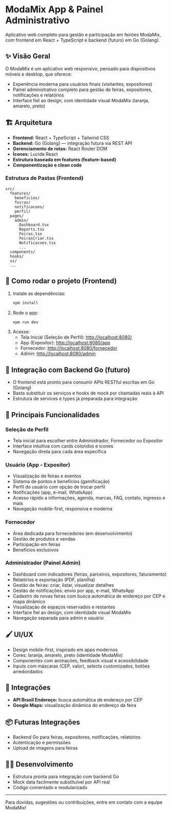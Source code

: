 # ModaMix App & Painel Administrativo

Aplicativo web completo para gestão e participação em feirões ModaMix, com frontend em React + TypeScript e backend (futuro) em Go (Golang).

## ✨ Visão Geral

O ModaMix é um aplicativo web responsivo, pensado para dispositivos móveis e desktop, que oferece:
- Experiência moderna para usuários finais (visitantes, expositores)
- Painel administrativo completo para gestão de feiras, expositores, notificações e relatórios
- Interface fiel ao design, com identidade visual ModaMix (laranja, amarelo, preto)

## 🏗️ Arquitetura

- **Frontend:** React + TypeScript + Tailwind CSS
- **Backend:** Go (Golang) — integração futura via REST API
- **Gerenciamento de rotas:** React Router DOM
- **Ícones:** Lucide React
- **Estrutura baseada em features (feature-based)**
- **Componentização e clean code**

### Estrutura de Pastas (Frontend)
```
src/
  features/
    beneficios/
    feiras/
    notificacoes/
    perfil/
  pages/
    admin/
      Dashboard.tsx
      Reports.tsx
      Feiras.tsx
      FeirasCriar.tsx
      Notificacoes.tsx
      ...
  components/
  hooks/
  ui/
  ...
```

## 🚀 Como rodar o projeto (Frontend)

1. Instale as dependências:
   ```bash
   npm install
   ```
2. Rode o app:
   ```bash
   npm run dev
   ```
3. Acesse:
   - Tela Inicial (Seleção de Perfil): [http://localhost:8080/](http://localhost:8080/)
   - App (Expositor): [http://localhost:8080/app](http://localhost:8080/app)
   - Fornecedor: [http://localhost:8080/fornecedor](http://localhost:8080/fornecedor)
   - Admin: [http://localhost:8080/admin](http://localhost:8080/admin)

## 🔗 Integração com Backend Go (futuro)
- O frontend está pronto para consumir APIs RESTful escritas em Go (Golang)
- Basta substituir os serviços e hooks de mock por chamadas reais à API
- Estrutura de services e types já preparada para integração

## 🧩 Principais Funcionalidades

### Seleção de Perfil
- Tela inicial para escolher entre Administrador, Fornecedor ou Expositor
- Interface intuitiva com cards coloridos e ícones
- Navegação direta para cada área específica

### Usuário (App - Expositor)
- Visualização de feiras e eventos
- Sistema de pontos e benefícios (gamificação)
- Perfil do usuário com opção de trocar perfil
- Notificações (app, e-mail, WhatsApp)
- Acesso rápido a informações, agenda, marcas, FAQ, contato, ingresso e mais
- Navegação mobile-first, responsiva e moderna

### Fornecedor
- Área dedicada para fornecedores (em desenvolvimento)
- Gestão de produtos e vendas
- Participação em feiras
- Benefícios exclusivos

### Administrador (Painel Admin)
- Dashboard com indicadores (feiras, parceiros, expositores, faturamento)
- Relatórios e exportação (PDF, planilha)
- Gestão de feiras: criar, listar, visualizar detalhes
- Gestão de notificações: envio por app, e-mail, WhatsApp
- Cadastro de novas feiras com busca automática de endereço por CEP e mapa dinâmico
- Visualização de espaços reservados e restantes
- Interface fiel ao design, com identidade visual ModaMix
- Navegação separada para admin e usuário

## 🖌️ UI/UX
- Design mobile-first, inspirado em apps modernos
- Cores: laranja, amarelo, preto (identidade ModaMix)
- Componentes com animações, feedback visual e acessibilidade
- Inputs com máscaras (CEP, valor), selects customizados, botões arredondados

## 🔗 Integrações
- **API Brasil Endereço:** busca automática de endereço por CEP
- **Google Maps:** visualização dinâmica do endereço da feira

## 📦 Futuras Integrações
- Backend Go para feiras, expositores, notificações, relatórios
- Autenticação e permissões
- Upload de imagens para feiras

## 👨‍💻 Desenvolvimento
- Estrutura pronta para integração com backend Go
- Mock data facilmente substituível por API real
- Código comentado e modularizado

---

Para dúvidas, sugestões ou contribuições, entre em contato com a equipe ModaMix!

